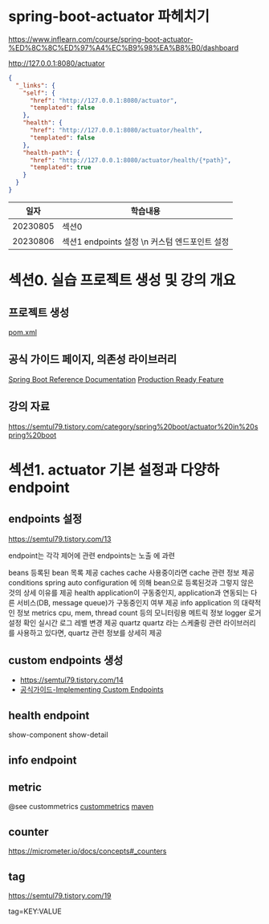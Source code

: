 # spring-boot-actuator 파헤치기
https://www.inflearn.com/course/spring-boot-actuator-%ED%8C%8C%ED%97%A4%EC%B9%98%EA%B8%B0/dashboard

http://127.0.0.1:8080/actuator
```json
{
  "_links": {
    "self": {
      "href": "http://127.0.0.1:8080/actuator",
      "templated": false
    },
    "health": {
      "href": "http://127.0.0.1:8080/actuator/health",
      "templated": false
    },
    "health-path": {
      "href": "http://127.0.0.1:8080/actuator/health/{*path}",
      "templated": true
    }
  }
}
```

| 일자       | 학습내용                             |
|----------|----------------------------------|
| 20230805 | 섹션0                              |
| 20230806 | 섹션1 endpoints 설정 \n 커스텀 엔드포인트 설정 |

# 섹션0. 실습 프로젝트 생성 및 강의 개요
## 프로젝트 생성
[pom.xml](pom.xml)
## 공식 가이드 페이지, 의존성 라이브러리
[Spring Boot Reference Documentation](https://docs.spring.io/spring-boot/docs/current/reference/html/)
[Production Ready Feature](https://docs.spring.io/spring-boot/docs/current/reference/html/actuator.html#actuator)
## 강의 자료
https://semtul79.tistory.com/category/spring%20boot/actuator%20in%20spring%20boot

# 섹션1. actuator 기본 설정과 다양하 endpoint
## endpoints 설정
https://semtul79.tistory.com/13

endpoint는 각각 제어에 관련
endpoints는 노출 에 과련

beans	등록된 bean 목록 제공
caches	cache 사용중이라면 cache 관련 정보 제공
conditions	spring auto configuration 에 의해 bean으로 등록된것과 그렇지 않은 것의 상세 이유를 제공
health	application이 구동중인지, application과 연동되는 다른 서비스(DB, message queue)가 구동중인지 여부 제공
info	application 의 대략적인 정보
metrics	cpu, mem, thread count 등의 모니터링용 메트릭 정보
logger	로거 설정 확인 실시간 로그 레벨 변경 제공
quartz	quartz 라는 스케줄링 관련 라이브러리를 사용하고 있다면, quartz 관련 정보를 상세히 제공

## custom endpoints 생성
- https://semtul79.tistory.com/14  
- <a href="https://docs.spring.io/spring-boot/docs/current/reference/html/actuator.html#actuator.endpoints.implementing-custom">공식가이드-Implementing Custom Endpoints</a>

## health endpoint
show-component
show-detail

## info endpoint

## metric
@see custommetrics
<a href="src/main/java/com/gymnopedy/actuatordemo/custommetrics/MyStockManager.java">custommetrics</a>
<a href="./pom.xml">maven</a>

## counter
https://micrometer.io/docs/concepts#_counters

## tag
https://semtul79.tistory.com/19

tag=KEY:VALUE